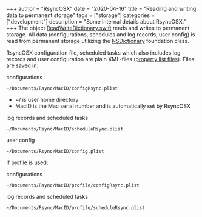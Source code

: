 +++
author = "RsyncOSX"
date = "2020-04-16"
title =  "Reading and writing data to permanent storage"
tags = ["storage"]
categories = ["development"]
description = "Some internal details about RsyncOSX."
+++
The object [ReadWriteDictionary.swift](https://github.com/rsyncOSX/RsyncOSX/blob/master/RsyncOSX/ReadWriteDictionary.swift) reads and writes to permanent storage. All data (configurations, schedules and log records, user config) is read from permanent storage utilizing the [NSDictionary](https://developer.apple.com/documentation/foundation/nsdictionary) foundation class.

RsyncOSX configuration file, scheduled tasks which also includes log records and user configuration are plain XML-files ([property list files](https://en.wikipedia.org/wiki/Property_list)). Files are saved in:

configurations
```
~/Documents/Rsync/MacID/configRsync.plist
```
- ~/ is user home directory
- MacID is the Mac serial number and is automatically set by RsyncOSX

log records and scheduled tasks
```
~/Documents/Rsync/MacID/scheduleRsync.plist
```
user config
```
~/Documents/Rsync/MacID/config.plist
```

If profile is used:

configurations
```
~/Documents/Rsync/MacID/profile/configRsync.plist
```
log records and scheduled tasks
```
~/Documents/Rsync/MacID/profile/scheduleRsync.plist
```
